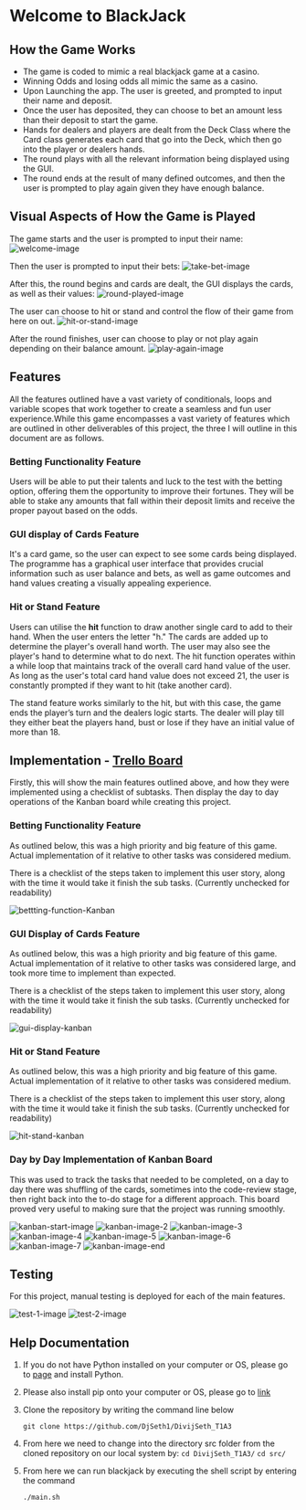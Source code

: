# Welcome to BlackJack

## How the Game Works
- The game is coded to mimic a real blackjack game at a casino.
- Winning Odds and losing odds all mimic the same as a casino.
- Upon Launching the app. The user is greeted, and prompted to input their name and deposit.
- Once the user has deposited, they can choose to bet an amount less than their deposit to start the game.
- Hands for dealers and players are dealt from the Deck Class where the Card class generates each card that go into the Deck, which then go into the player or dealers hands.
- The round plays with all the relevant information being displayed using the GUI.
- The round ends at the result of many defined outcomes, and then the user is prompted to play again given they have enough balance.


## Visual Aspects of How the Game is Played

The game starts and the user is prompted to input their name:
![welcome-image](docs/Welcome-Screen.png)

Then the user is prompted to input their bets:
![take-bet-image](docs/Place-Bets.png)

After this, the round begins and cards are dealt, the GUI displays the cards, as well as their values:
![round-played-image](docs/Round-played.png)

The user can choose to hit or stand and control the flow of their game from here on out. 
![hit-or-stand-image](docs/Hit-stand-prompt.png)

After the round finishes, user can choose to play or not play again depending on their balance amount.
![play-again-image](docs/Play-again-prompt.png)

## Features

All the features outlined have a vast variety of conditionals, loops and variable scopes that work together to create a seamless and fun user experience.While this game encompasses a vast variety of features which are outlined in other deliverables of this project, the three I will outline in this document are as follows. 

### Betting Functionality  Feature

Users will be able to put their talents and luck to the test with the betting option, offering them the opportunity to improve their fortunes. They will be able to stake any amounts that fall within their deposit limits and receive the proper payout based on the odds.

### GUI display of Cards Feature

It's a card game, so the user can expect to see some cards being displayed. The programme has a graphical user interface that provides crucial information such as user balance and bets, as well as game outcomes and hand values creating a visually appealing experience.

### Hit or Stand Feature

Users can utilise the **hit** function to draw another single card to add to their hand. When the user enters the letter "h." The cards are added up to determine the player's overall hand worth. The user may also see the player's hand to determine what to do next. The hit function operates within a while loop that maintains track of the overall card hand value of the user. As long as the user's total card hand value does not exceed 21, the user is constantly prompted if they want to hit (take another card).

The stand feature works similarly to the hit, but with this case, the game ends the player’s turn and the dealers logic starts. The dealer will play till they either beat the players hand, bust or lose if they have an initial value of more than 18.

## Implementation - [Trello Board](https://trello.com/b/eQB7s03k/kanban-template)

Firstly, this will show the main features outlined above, and how they were implemented using a checklist of subtasks. Then display the day to day operations of the Kanban board while creating this project. 

### Betting Functionality Feature

As outlined below, this was a high priority and big feature of this game. Actual implementation of it relative to other tasks was considered medium. 

There is a checklist of the steps taken to implement this user story, along with the time it would take it finish the sub tasks. (Currently unchecked for readability)

![bettting-function-Kanban](docs/Betting-Functionality-Kanban.png)

### GUI Display of Cards Feature


As outlined below, this was a high priority and big feature of this game. Actual implementation of it relative to other tasks was considered large, and took more time to implement than expected. 

There is a checklist of the steps taken to implement this user story, along with the time it would take it finish the sub tasks. (Currently unchecked for readability)

![gui-display-kanban](docs/GUI-Kanban.png)


### Hit or Stand Feature

As outlined below, this was a high priority and big feature of this game. Actual implementation of it relative to other tasks was considered medium.

There is a checklist of the steps taken to implement this user story, along with the time it would take it finish the sub tasks. (Currently unchecked for readability)

![hit-stand-kanban](docs/Hit-Stand-Kanban.png)


### Day by Day Implementation of Kanban Board

This was used to track the tasks that needed to be completed, on a day to day there was shuffling of the cards, sometimes into the code-review stage, then right back into the to-do stage for a different approach. This board proved very useful to making sure that the project was running smoothly. 

![kanban-start-image](docs/Kanban-start.png)
![kanban-image-2](docs/Kanban-2.png)
![kanban-image-3](docs/Kanban-3.png)
![kanban-image-4](docs/Kanban-4.png)
![kanban-image-5](docs/Kanban-5.png)
![kanban-image-6](docs/Kanban-6.png)
![kanban-image-7](docs/Kanban-7.png)
![kanban-image-end](docs/Kanban-end.png)


## Testing

For this project, manual testing is deployed for each of the main features.

![test-1-image](docs/testing-1.png)
![test-2-image](docs/testing-2.png)


## Help Documentation

1. If you do not have Python installed on your computer or OS, please go to [page](https://www.python.org/downloads/) and install Python.
2. Please also install pip onto your computer or OS, please go to [link](https://pip.pypa.io/en/stable/installation/)
3. Clone the repository by writing the command line below
    
    `git clone https://github.com/DjSeth1/DivijSeth_T1A3`
    
4. From here we need to change into the directory src folder from the cloned repository on our local system by: `cd DivijSeth_T1A3/` `cd src/`
5. From here we can run blackjack by executing the shell script by entering the command
    
    `./main.sh`
